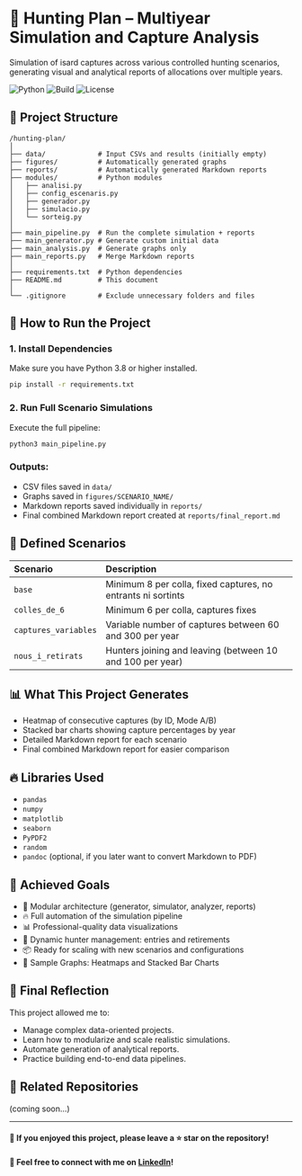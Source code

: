 
# 🏹 Hunting Plan – Multiyear Simulation and Capture Analysis

Simulation of isard captures across various controlled hunting scenarios, generating visual and analytical reports of allocations over multiple years.

![Python](https://img.shields.io/badge/python-3.8%2B-blue.svg)
![Build](https://img.shields.io/badge/build-passing-brightgreen)
![License](https://img.shields.io/badge/license-MIT-lightgrey)

## 📂 Project Structure

```
/hunting-plan/
│
├── data/             # Input CSVs and results (initially empty)
├── figures/          # Automatically generated graphs
├── reports/          # Automatically generated Markdown reports
├── modules/          # Python modules
│   ├── analisi.py
│   ├── config_escenaris.py
│   ├── generador.py
│   ├── simulacio.py
│   └── sorteig.py
│
├── main_pipeline.py  # Run the complete simulation + reports
├── main_generator.py # Generate custom initial data
├── main_analysis.py  # Generate graphs only
├── main_reports.py   # Merge Markdown reports
│
├── requirements.txt  # Python dependencies
├── README.md         # This document
│
└── .gitignore        # Exclude unnecessary folders and files
```

## 🚀 How to Run the Project

### 1. Install Dependencies
Make sure you have Python 3.8 or higher installed.

```bash
pip install -r requirements.txt
```

### 2. Run Full Scenario Simulations
Execute the full pipeline:

```bash
python3 main_pipeline.py
```

### Outputs:
- CSV files saved in `data/`
- Graphs saved in `figures/SCENARIO_NAME/`
- Markdown reports saved individually in `reports/`
- Final combined Markdown report created at `reports/final_report.md`

## 🧐 Defined Scenarios

| Scenario | Description |
|:---------|:------------|
| `base` | Minimum 8 per colla, fixed captures, no entrants ni sortints |
| `colles_de_6` | Minimum 6 per colla, captures fixes |
| `captures_variables` | Variable number of captures between 60 and 300 per year |
| `nous_i_retirats` | Hunters joining and leaving (between 10 and 100 per year) |

## 📊 What This Project Generates

- Heatmap of consecutive captures (by ID, Mode A/B)
- Stacked bar charts showing capture percentages by year
- Detailed Markdown report for each scenario
- Final combined Markdown report for easier comparison

## 🔥 Libraries Used

- `pandas`
- `numpy`
- `matplotlib`
- `seaborn`
- `PyPDF2`
- `random`
- `pandoc` (optional, if you later want to convert Markdown to PDF)

## 🎯 Achieved Goals

- 🧹 Modular architecture (generator, simulator, analyzer, reports)
- 🔥 Full automation of the simulation pipeline
- 📊 Professional-quality data visualizations
- 🧠 Dynamic hunter management: entries and retirements
- 📦 Ready for scaling with new scenarios and configurations
- 📸 Sample Graphs: Heatmaps and Stacked Bar Charts

## 🧐 Final Reflection

This project allowed me to:

- Manage complex data-oriented projects.
- Learn how to modularize and scale realistic simulations.
- Automate generation of analytical reports.
- Practice building end-to-end data pipelines.

## 📌 Related Repositories

(coming soon...)

---

#### 🌟 If you enjoyed this project, please leave a ⭐ star on the repository!
#### 🔗 Feel free to connect with me on [LinkedIn](https://www.linkedin.com/in/jordi-ordoñez-814614341/)!
